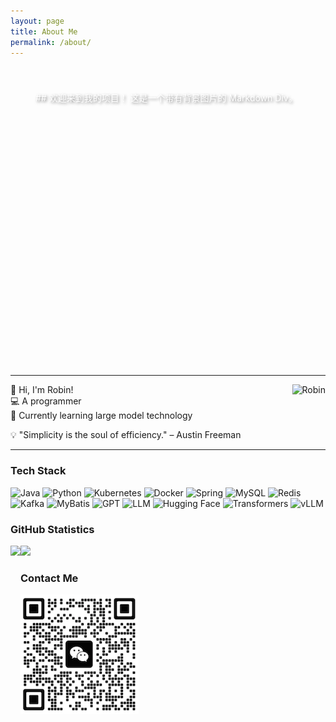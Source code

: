 ```yaml
---
layout: page
title: About Me
permalink: /about/
---
```


<style>
  .hero-section {
    width: 100%;
    height: 400px;
    background-image: url('./public/img/good.png');
    background-size: cover;
    background-position: center;
    border-radius: 10px;
    padding: 40px;
    color: white;
    text-shadow: 2px 2px 4px rgba(0,0,0,0.5);
  }
</style>

<div class="hero-section">
  ## 欢迎来到我的项目！
  这是一个带有背景图片的 Markdown Div。
</div>

---

👋 Hi, I'm Robin! <img align="right" src="https://komarev.com/ghpvc/?username=WangErXiao" alt="Robin" /><br>
💻 A programmer<br>
🌱 Currently learning large model technology<br>

💡 "Simplicity is the soul of efficiency." – Austin Freeman

---

### Tech Stack
![Java](https://img.shields.io/badge/-Java-007396?logo=java&logoColor=white)
![Python](https://img.shields.io/badge/-Python-3776AB?logo=python&logoColor=white)
![Kubernetes](https://img.shields.io/badge/-Kubernetes-326CE5?logo=kubernetes&logoColor=white)
![Docker](https://img.shields.io/badge/-Docker-2496ED?logo=docker&logoColor=white)
![Spring](https://img.shields.io/badge/-Spring-6DB33F?logo=spring&logoColor=white)
![MySQL](https://img.shields.io/badge/-MySQL-4479A1?logo=mysql&logoColor=white)
![Redis](https://img.shields.io/badge/-Redis-DC382D?logo=redis&logoColor=white)
![Kafka](https://img.shields.io/badge/-Kafka-231F20?logo=apache-kafka&logoColor=white)
![MyBatis](https://img.shields.io/badge/-MyBatis-000000?logo=mybatis&logoColor=white) 
![GPT](https://img.shields.io/badge/GPT-OpenAI-412991?logo=openai&logoColor=white)
![LLM](https://img.shields.io/badge/LLM-Large%20Language%20Model-FFA500)
![Hugging Face](https://img.shields.io/badge/Hugging%20Face-FFD43B?logo=huggingface&logoColor=black)
![Transformers](https://img.shields.io/badge/Transformers-PyTorch-EE4C2C?logo=pytorch&logoColor=white)
![vLLM](https://img.shields.io/badge/vLLM-Efficient%20LLM%20Inference-FFA500?logo=python&logoColor=white)
<br>

### GitHub Statistics 
<div>
  <img height="165" align="left" src="https://github-readme-stats.vercel.app/api?username=WangErXiao&count_private=true&include_all_commits=true&show_icons=true&theme=transparent" />
  <img height="165" src="https://github-readme-stats.vercel.app/api/top-langs/?username=WangErXiao&layout=compact&theme=transparent" />
</div>

### Contact Me
![WeChat](https://github.com/WangErXiao/WangErXiao/blob/main/images/Wechat.png?raw=true)
